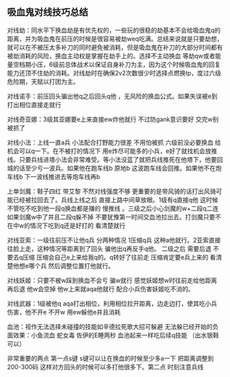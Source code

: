 ## 吸血鬼对线技巧总结

对线劫：同水平下换血劫是有优先权的，一些玩的很稳的劫基本不会给吸血鬼q的距离，并为吸血鬼在前压的时候是很容易被劫weq吃满。总结来说就是只要劫想，就可以在不被压太多补刀的同时避免被消耗，但是吸血鬼在补刀的大部分时间都有被劫消耗的风险，换血主动权是掌握在劫手上的。选择不主动换血 等劫qw或者能量空档期小压，6级前总体战术以保证自身补刀为主，因为这个时候吸血鬼的回复能力还顶不住劫的消耗。对线劫时在确保2v2次数很少时选择点燃换tp，度过六级危险期，天赋以打团为主。

对线诺手：前压回头骗出他q之后回头q他 ，无风险的换血公式。如果失误被e到 打出相位直接走就行

对线奇亚娜：3级其亚娜要e上来直接ew炸他就行 不过防gank意识要好 交完w别被抓了

对线小法：上线一直a兵 小法配合打野能力很差 不用怕被抓 六级前没必要换血 给机会可以q一下。在不被打的情况下 用e炸尽可能多的小兵，e好了就找机会放推线。只要兵线进塔小法会非常难受。等小法没蓝了就把兵线推死在他塔下，他要回城的话至少亏一波兵。如果他在跑车线b 原地b 这波跑车线会回推。如果他不在炮车线b 下一波线推进去等炮车线再b

上单剑魔：鞋子四红 带艾黎 不然对线强度不够 更重要的是带风骑的话打出风骑可能已经被拉回去了。兵线上线之后 直接上路中间草放眼。1级有q直接q他 这时候不管吃不吃到他一段q换血都是赚的 慢推线 。三级之后小心剑魔的w+二段q二连 如果剑魔w中了并且二段q躲不掉 不要犹豫第一时间交血池拉出去。打剑魔只要不在中w的情况下吃到q还是好打的 看清楚就行

对线亚索：一级往前压不让他q兵 分两种情况 1压缩q兵 这种a他就行。2亚索直接往脸上走，这种情况等距离到了回头 骗他出q再反手q他。 二级之后 需要后退 不要去q压缩 压缩会自己e上来给我q的。q转好了往前走 压缩肯定要e兵上来的 看清楚他想e哪个兵 然后调整位置打他就行。

对线妖姬：只要不被w踩到换血不会亏 骗w就行 感觉妖姬想w时往前走给他距离再后退 他w会空掉 他w上来就aqa他就行 配合小兵伤害妖姬吃不消的。

对线武器：1级被他q aqa打出相位，利用相位拉开距离，边走边打，使其吃小兵伤害，他不开e 不开w 用ew躲他e并且消耗

血池：视作无法选择未碰撞的技能如辛德拉死歌大招可躲避  无法躲已经开始的负面效果：小鱼流血 蛇女毒 
佐伊的E睡两秒 血池起来一样吃后续q技能 （出水银鞋可以）

非常重要的两点 第一点s键 s键可以让在换血的时候至少多a一下 把距离调整到200-300码 这样对方回头的时候可以多打他很多下。第二点 时刻注意兵线
